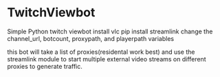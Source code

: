 # TwitchViewbot
Simple Python twitch viewbot
install vlc
pip install streamlink
change the channel_url, botcount, proxypath, and playerpath variables


this bot will take a list of proxies(residental work best) and use the streamlink module to start multiple external video streams on different proxies to generate traffic. 


